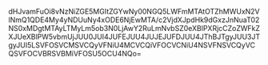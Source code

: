 dHJvamFuOi8vNzNiZGE5MGItZGYwNy00NGQ5LWFmMTAtOTZhMWUxN2VlNmQ1QDE4My4yNDUuNy4xODE6NjEwMTA/c2VjdXJpdHk9dGxzJnNuaT02NS0xMDgtMTAyLTMyLm5ob3N0LjAwY2RuLmNvbSZ0eXBlPXRjcCZoZWFkZXJUeXBlPW5vbmUjJUU0JUI4JUFEJUU4JUJEJUFDJUU4JThBJTgyJUU3JTgyJUI5LSVFOSVCMSVCQyVFNiU4MCVCQiVFOCVCNiU4NSVFNSVCQyVCQSVFOCVBRSVBMiVFOSU5OCU4NQo=
